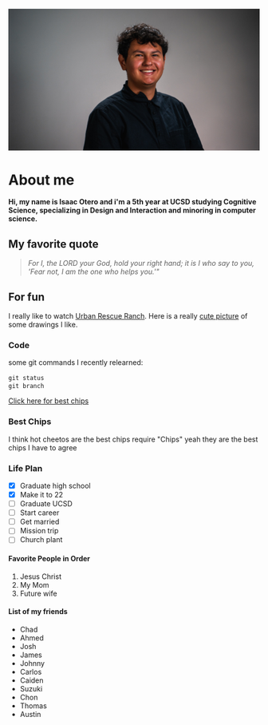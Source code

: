 ![me](Me.jpg)
# About me
**Hi, my name is Isaac Otero and i'm a 5th year at UCSD studying Cognitive Science, specializing in Design and Interaction and minoring in computer science.**

## My favorite quote
> *For I, the LORD your God, hold your right hand; it is I who say to you, 'Fear not, I am the one who helps you.'"*

## For fun
I really like to watch [Urban Rescue Ranch](https://www.youtube.com/c/TheUrbanRescueRanch).
Here is a really [cute picture](cute%20picture%202.jpeg) of some drawings I like.
### Code
some git commands I recently relearned:
```
git status
git branch
```
[Click here for best chips](#best-chips)  

### Best Chips 
I think hot cheetos are the best chips
require "Chips" 
yeah they are the best chips I have to agree

### Life Plan
- [x] Graduate high school
- [x] Make it to 22
- [ ] Graduate UCSD
- [ ] Start career
- [ ] Get married
- [ ] Mission trip
- [ ] Church plant

#### Favorite People in Order
1. Jesus Christ
2. My Mom
3. Future wife 

#### List of my friends
- Chad 
- Ahmed
- Josh
- James
- Johnny
- Carlos
- Caiden
- Suzuki
- Chon
- Thomas
- Austin

